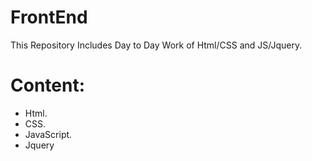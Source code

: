# FrontEnd
This Repository Includes Day to Day Work of Html/CSS  and JS/Jquery.

# Content:
- Html.
- CSS.
- JavaScript.
- Jquery
